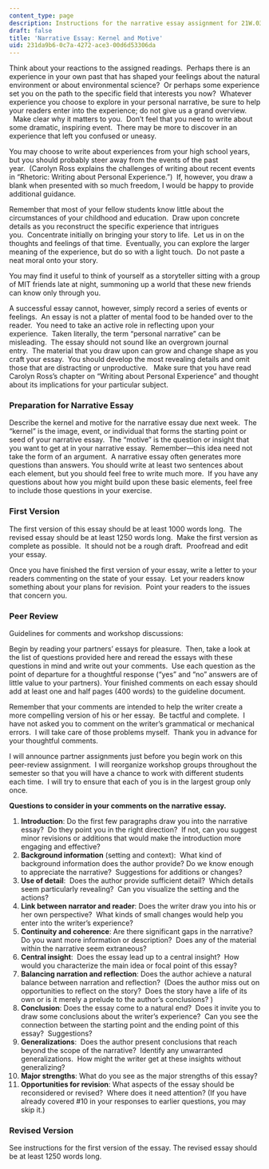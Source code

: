 ```yaml
---
content_type: page
description: Instructions for the narrative essay assignment for 21W.036.
draft: false
title: 'Narrative Essay: Kernel and Motive'
uid: 231da9b6-0c7a-4272-ace3-00d6d53306da
---
```

Think about your reactions to the assigned readings.  Perhaps there is an experience in your own past that has shaped your feelings about the natural environment or about environmental science?  Or perhaps some experience set you on the path to the specific field that interests you now?  Whatever experience you choose to explore in your personal narrative, be sure to help your readers enter into the experience; do not give us a grand overview.   Make clear why it matters to you.  Don’t feel that you need to write about some dramatic, inspiring event.  There may be more to discover in an experience that left you confused or uneasy.

You may choose to write about experiences from your high school years, but you should probably steer away from the events of the past year.  (Carolyn Ross explains the challenges of writing about recent events in “Rhetoric: Writing about Personal Experience.”)  If, however, you draw a blank when presented with so much freedom, I would be happy to provide additional guidance.

Remember that most of your fellow students know little about the circumstances of your childhood and education.  Draw upon concrete details as you reconstruct the specific experience that intrigues you.  Concentrate initially on bringing your story to life.  Let us in on the thoughts and feelings of that time.  Eventually, you can explore the larger meaning of the experience, but do so with a light touch.  Do not paste a neat moral onto your story.

You may find it useful to think of yourself as a storyteller sitting with a group of MIT friends late at night, summoning up a world that these new friends can know only through you.

A successful essay cannot, however, simply record a series of events or feelings.  An essay is not a platter of mental food to be handed over to the reader.  You need to take an active role in reflecting upon your experience.  Taken literally, the term “personal narrative” can be misleading.  The essay should not sound like an overgrown journal entry.  The material that you draw upon can grow and change shape as you craft your essay.  You should develop the most revealing details and omit those that are distracting or unproductive.   Make sure that you have read Carolyn Ross’s chapter on “Writing about Personal Experience” and thought about its implications for your particular subject.

### Preparation for Narrative Essay

Describe the kernel and motive for the narrative essay due next week.  The “kernel” is the image, event, or individual that forms the starting point or seed of your narrative essay.  The “motive” is the question or insight that you want to get at in your narrative essay.  Remember—this idea need not take the form of an argument.  A narrative essay often generates more questions than answers. You should write at least two sentences about each element, but you should feel free to write much more.  If you have any questions about how you might build upon these basic elements, feel free to include those questions in your exercise. 

### First Version

The first version of this essay should be at least 1000 words long.  The revised essay should be at least 1250 words long.  Make the first version as complete as possible.  It should not be a rough draft.  Proofread and edit your essay.

Once you have finished the first version of your essay, write a letter to your readers commenting on the state of your essay.  Let your readers know something about your plans for revision.  Point your readers to the issues that concern you.

### Peer Review

Guidelines for comments and workshop discussions:

Begin by reading your partners’ essays for pleasure.  Then, take a look at the list of questions provided here and reread the essays with these questions in mind and write out your comments.  Use each question as the point of departure for a thoughtful response (“yes” and “no” answers are of little value to your partners). Your finished comments on each essay should add at least one and half pages (400 words) to the guideline document.

Remember that your comments are intended to help the writer create a more compelling version of his or her essay.  Be tactful and complete.  I have not asked you to comment on the writer’s grammatical or mechanical errors.  I will take care of those problems myself.  Thank you in advance for your thoughtful comments.

I will announce partner assignments just before you begin work on this peer-review assignment.  I will reorganize workshop groups throughout the semester so that you will have a chance to work with different students each time.  I will try to ensure that each of you is in the largest group only once.  

**Questions to consider in your comments on the narrative essay.**

1. **Introduction**: Do the first few paragraphs draw you into the narrative essay?  Do they point you in the right direction?  If not, can you suggest minor revisions or additions that would make the introduction more engaging and effective?
2. **Background information** (setting and context):  What kind of background information does the author provide? Do we know enough to appreciate the narrative?  Suggestions for additions or changes?
3. **Use of detail**:  Does the author provide sufficient detail?  Which details seem particularly revealing?  Can you visualize the setting and the actions?
4. **Link between narrator and reader**: Does the writer draw you into his or her own perspective?  What kinds of small changes would help you enter into the writer’s experience?
5. **Continuity and coherence**: Are there significant gaps in the narrative?  Do you want more information or description?  Does any of the material within the narrative seem extraneous?
6. **Central insight**:  Does the essay lead up to a central insight?  How would you characterize the main idea or focal point of this essay?
7. **Balancing narration and reflection**: Does the author achieve a natural balance between narration and reflection?  (Does the author miss out on opportunities to reflect on the story?  Does the story have a life of its own or is it merely a prelude to the author’s conclusions? )
8. **Conclusion**: Does the essay come to a natural end?  Does it invite you to draw some conclusions about the writer’s experience?  Can you see the connection between the starting point and the ending point of this essay?  Suggestions?
9. **Generalizations**:  Does the author present conclusions that reach beyond the scope of the narrative?  Identify any unwarranted generalizations.  How might the writer get at these insights without generalizing?
10. **Major strengths**: What do you see as the major strengths of this essay?
11. **Opportunities for revision**: What aspects of the essay should be reconsidered or revised?  Where does it need attention? (If you have already covered #10 in your responses to earlier questions, you may skip it.)

### Revised Version

See instructions for the first version of the essay. The revised essay should be at least 1250 words long.